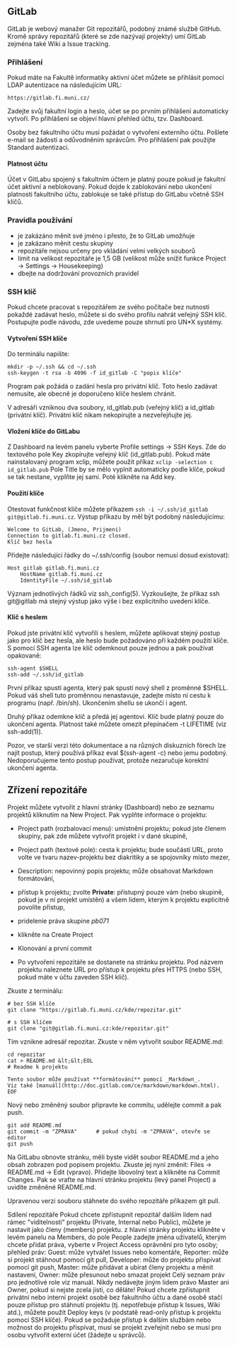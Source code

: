 ## GitLab
GitLab je webový manažer Git repozitářů, podobný známé službě GitHub. Kromě správy repozitářů (které se zde nazývají projekty) umí GitLab zejména také Wiki a Issue tracking.

### Přihlášení
Pokud máte na Fakultě informatiky aktivní účet můžete se přihlásit pomocí LDAP autentizace na následujícím URL:

```
https://gitlab.fi.muni.cz/
```

Zadejte svůj fakultní login a heslo, účet se po prvním přihlášení automaticky vytvoří. Po přihlášení se objeví hlavní přehled účtu, tzv. Dashboard.

Osoby bez fakultního účtu musí požádat o vytvoření externího účtu. Pošlete e-mail se žádostí a odůvodněním správcům. Pro přihlášení pak použijte Standard autentizaci.

#### Platnost účtu
Účet v GitLabu spojený s fakultním účtem je platný pouze pokud je fakultní účet aktivní a neblokovaný. Pokud dojde k zablokování nebo ukončení platnosti fakultního účtu, zablokuje se také přístup do GitLabu včetně SSH klíčů.

### Pravidla používání
* je zakázáno měnit své jméno i přesto, že to GitLab umožňuje
* je zakázano měnit cestu skupiny
* repozitáře nejsou určeny pro vkládání velmi velkých souborů
* limit na velikost repozitáře je 1,5 GB (velikost může snížit funkce Project → Settings → Housekeeping)
* dbejte na dodržování provozních pravidel

### SSH klíč
Pokud chcete pracovat s repozitářem ze svého počítače bez nutnosti pokaždé zadávat heslo, můžete si do svého profilu nahrát veřejný SSH klíč. Postupujte podle návodu, zde uvedeme pouze shrnutí pro UN*X systémy.

#### Vytvoření SSH klíče
Do terminálu napište:
```
mkdir -p ~/.ssh && cd ~/.ssh
ssh-keygen -t rsa -b 4096 -f id_gitlab -C "popis klíče"
```

Program pak požádá o zadání hesla pro privátní klíč. Toto heslo zadávat nemusíte, ale obecně je doporučeno klíče heslem chránit.

V adresáři vzniknou dva soubory, id_gitlab.pub (veřejný klíč) a id_gitlab (privátní klíč). Privátní klíč nikam nekopírujte a nezveřejňujte jej.

#### Vložení klíče do GitLabu
Z Dashboard na levém panelu vyberte Profile settings → SSH Keys. Zde do textového pole Key zkopírujte veřejný klíč (id_gitlab.pub). Pokud máte nainstalovaný program xclip, můžete použít příkaz
`xclip -selection c id_gitlab.pub`
Pole Title by se mělo vyplnit automaticky podle klíče, pokud se tak nestane, vyplňte jej sami. Poté klikněte na Add key.

#### Použití klíče
Otestovat funkčnost klíče můžete příkazem `ssh -i ~/.ssh/id_gitlab git@gitlab.fi.muni.cz`. Výstup příkazu by měl být podobný následujícímu:
```
Welcome to GitLab, (Jmeno, Prijmeni)
Connection to gitlab.fi.muni.cz closed.
Klíč bez hesla
```
Přidejte následující řádky do ~/.ssh/config (soubor nemusí dosud existovat):

```
Host gitlab gitlab.fi.muni.cz
    HostName gitlab.fi.muni.cz
    IdentityFile ~/.ssh/id_gitlab
```
Význam jednotlivých řádků viz ssh_config(5). Vyzkoušejte, že příkaz ssh git@gitlab má stejný výstup jako výše i bez explicitního uvedení klíče.

#### Klíč s heslem
Pokud jste privátní klíč vytvořili s heslem, můžete aplikovat stejný postup jako pro klíč bez hesla, ale heslo bude požadováno při každém použití klíče. S pomocí SSH agenta lze klíč odemknout pouze jednou a pak používat opakovaně:

```
ssh-agent $SHELL
ssh-add ~/.ssh/id_gitlab
```
První příkaz spustí agenta, který pak spustí nový shell z proměnné $SHELL. Pokud váš shell tuto proměnnou nenastavuje, zadejte místo ní cestu k programu (např. /bin/sh). Ukončením shellu se ukončí i agent.

Druhý příkaz odemkne klíč a předá jej agentovi. Klíč bude platný pouze do ukončení agenta. Platnost také můžete omezit přepínačem -t LIFETIME (viz ssh-add(1)).

Pozor, ve starší verzi této dokumentace a na různých diskuzních fórech lze najít postup, který používá příkaz eval $(ssh-agent -c) nebo jemu podobný. Nedoporučujeme tento postup používat, protože nezaručuje korektní ukončení agenta.

## Zřízení repozitáře
Projekt můžete vytvořit z hlavní stránky (Dashboard) nebo ze seznamu projektů kliknutím na New Project. Pak vyplňte informace o projektu:

* Project path (rozbalovací menu): umístnění projektu; pokud jste členem skupiny, pak zde můžete vytvořit projekt i v dané skupině,
* Project path (textové pole): cesta k projektu; bude součástí URL, proto volte ve tvaru nazev-projektu bez diakritiky a se spojovníky místo mezer,
* Description: nepovinný popis projektu; může obsahovat Markdown formátování,
* přístup k projektu; zvolte **Private**: přístupný pouze vám (nebo skupině, pokud je v ní projekt umístěn) a všem lidem, kterým k projektu explicitně povolíte přistup,
* pridelenie práva skupine *pb071*
* klikněte na Create Project

* Klonování a první commit
* Po vytvoření repozitáře se dostanete na stránku projektu. Pod názvem projektu naleznete URL pro přístup k projektu přes HTTPS (nebo SSH, pokud máte v účtu zaveden SSH klíč).

Zkuste z terminálu:
```
# bez SSH klíče
git clone "https://gitlab.fi.muni.cz/kde/repozitar.git"

# s SSH klíčem
git clone "git@gitlab.fi.muni.cz:kde/repozitar.git"
```
Tím vznikne adresář repozitar. Zkuste v něm vytvořit soubor README.md:

```
cd repozitar
cat > README.md &lt;&lt;EOL
# Readme k projektu

Tento soubor může používat **formátování** pomocí _Markdown_.
Viz také [manuál](http://doc.gitlab.com/ce/markdown/markdown.html).
EOF
```
Nový nebo změněný soubor připravte ke commitu, udělejte commit a pak push.

```
git add README.md
git commit -m "ZPRAVA"      # pokud chybí -m "ZPRAVA", otevře se editor
git push
```
Na GitLabu obnovte stránku, měli byste vidět soubor README.md a jeho obsah zobrazen pod popisem projektu. Zkuste jej nyní změnit: Files → README.md → Edit (vpravo). Přidejte libovolný text a klikněte na Commit Changes. Pak se vraťte na hlavní stránku projektu (levý panel Project) a uvidíte změněné README.md.

Upravenou verzi souboru stáhnete do svého repozitáře příkazem git pull.

Sdílení repozitáře
Pokud chcete zpřístupnit repozitář dalším lidem nad rámec "viditelnosti" projektu (Private, Internal nebo Public), můžete je nastavit jako členy (members) projektu.
z hlavní stránky projektu klikněte v levém panelu na Members,
do pole People zadejte jména uživatelů, kterým chcete přidat práva,
vyberte v Project Access oprávnění pro tyto osoby; přehled práv:
Guest: může vytvářet Issues nebo komentáře,
Reporter: může si projekt stáhnout pomocí git pull,
Developer: může do projektu přispívat pomocí git push,
Master: může přidávat a ubírat členy projektu a měnit nastavení,
Owner: může přesunout nebo smazat projekt
Celý seznam práv pro jednotlivé role viz manuál. Nikdy nedávejte jiným lidem právo Master ani Owner, pokud si nejste zcela jisti, co děláte!
Pokud chcete zpřístupnit privátní nebo interní projekt osobě bez fakultního účtu a dané osobě stačí pouze přístup pro stáhnutí projektu (tj. nepotřebuje přístup k Issues, Wiki atd.), můžete použít Deploy keys (v podstatě read-only přístup k projektu pomocí SSH klíče). Pokud se požaduje přístup k dalším službám nebo možnost do projektu přispívat, musí se projekt zveřejnit nebo se musí pro osobu vytvořit externí účet (žádejte u správců).
